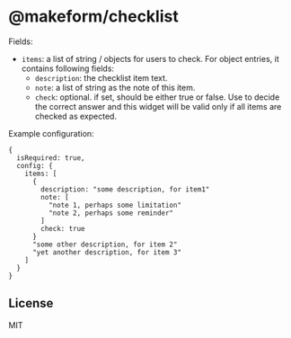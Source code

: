 # @makeform/checklist

Fields:

 - `items`: a list of string / objects for users to check. For object entries, it contains following fields:
   - `description`: the checklist item text.
   - `note`: a list of string as the note of this item.
   - `check`: optional. if set, should be either true or false. Use to decide the correct answer and this widget will be valid only if all items are checked as expected.


Example configuration:

    {   
      isRequired: true,
      config: {
        items: [
          {
            description: "some description, for item1"
            note: [
              "note 1, perhaps some limitation"
              "note 2, perhaps some reminder"
            ]
            check: true
          }
          "some other description, for item 2"
          "yet another description, for item 3"
        ]
      }
    }


## License

MIT
